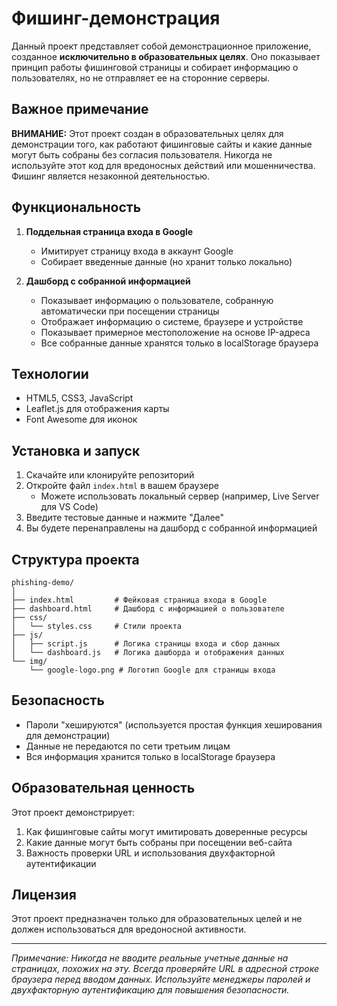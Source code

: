 # Фишинг-демонстрация

Данный проект представляет собой демонстрационное приложение, созданное **исключительно в образовательных целях**. Оно показывает принцип работы фишинговой страницы и собирает информацию о пользователях, но не отправляет ее на сторонние серверы.

## Важное примечание

**ВНИМАНИЕ:** Этот проект создан в образовательных целях для демонстрации того, как работают фишинговые сайты и какие данные могут быть собраны без согласия пользователя. Никогда не используйте этот код для вредоносных действий или мошенничества. Фишинг является незаконной деятельностью.

## Функциональность

1. **Поддельная страница входа в Google**
   - Имитирует страницу входа в аккаунт Google
   - Собирает введенные данные (но хранит только локально)

2. **Дашборд с собранной информацией**
   - Показывает информацию о пользователе, собранную автоматически при посещении страницы
   - Отображает информацию о системе, браузере и устройстве
   - Показывает примерное местоположение на основе IP-адреса
   - Все собранные данные хранятся только в localStorage браузера

## Технологии

- HTML5, CSS3, JavaScript
- Leaflet.js для отображения карты
- Font Awesome для иконок

## Установка и запуск

1. Скачайте или клонируйте репозиторий
2. Откройте файл `index.html` в вашем браузере
   - Можете использовать локальный сервер (например, Live Server для VS Code)
3. Введите тестовые данные и нажмите "Далее"
4. Вы будете перенаправлены на дашборд с собранной информацией

## Структура проекта

```
phishing-demo/
│
├── index.html         # Фейковая страница входа в Google
├── dashboard.html     # Дашборд с информацией о пользователе
├── css/
│   └── styles.css     # Стили проекта
├── js/
│   ├── script.js      # Логика страницы входа и сбор данных
│   └── dashboard.js   # Логика дашборда и отображения данных
└── img/
    └── google-logo.png # Логотип Google для страницы входа
```

## Безопасность

- Пароли "хешируются" (используется простая функция хеширования для демонстрации)
- Данные не передаются по сети третьим лицам
- Вся информация хранится только в localStorage браузера

## Образовательная ценность

Этот проект демонстрирует:

1. Как фишинговые сайты могут имитировать доверенные ресурсы
2. Какие данные могут быть собраны при посещении веб-сайта
3. Важность проверки URL и использования двухфакторной аутентификации

## Лицензия

Этот проект предназначен только для образовательных целей и не должен использоваться для вредоносной активности.

---

*Примечание: Никогда не вводите реальные учетные данные на страницах, похожих на эту. Всегда проверяйте URL в адресной строке браузера перед вводом данных. Используйте менеджеры паролей и двухфакторную аутентификацию для повышения безопасности.* 